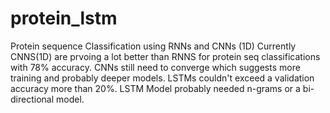 # protein_lstm
Protein sequence Classification using RNNs and CNNs (1D) 
Currently CNNS(1D) are prvoing a lot better than RNNS for protein seq classifications with 78% accuracy. CNNs still need to converge which suggests more training and probably deeper models.
LSTMs couldn't exceed a validation accuracy more than 20%.
LSTM Model probably needed n-grams or a bi-directional model.
